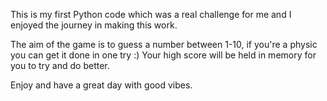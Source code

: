 This is my first Python code which was a real challenge for me and I enjoyed the journey in making this work.

The aim of the game is to guess a number between 1-10, if you're a physic you can get it done in one try :)
Your high score will be held in memory for you to try and do better.

Enjoy and have a great day with good vibes.
